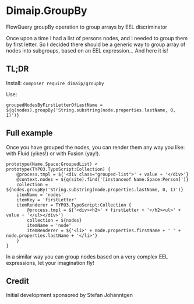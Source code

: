 # Dimaip.GroupBy
FlowQuery groupBy operation to group arrays by EEL discriminator

Once upon a time I had a list of persons nodes, and I needed to group them by first letter.
So I decided there should be a generic way to group array of nodes into subgroups, based on an EEL expression... And here it is!

## TL;DR

Install: `composer require dimaip/groupby`

Use:
```
groupedNodesByFirstLetterOfLastName = ${q(nodes).groupBy('String.substring(node.properties.lastName, 0, 1)')}
```

## Full example

Once you have grouped the nodes, you can render them any way you like: with Fluid (yikes!) or with Fusion (yay!).

```
prototype(Name.Space:GroupedList) < prototype(TYPO3.TypoScript:Collection) {
	@process.tmpl = ${'<div class="grouped-list">' + value + '</div>'}
	@context.nodes = ${q(site).find('[instanceof Name.Space:Person]')}
	collection = ${nodes.groupBy('String.substring(node.properties.lastName, 0, 1)')}
	itemName = 'nodes'
	itemKey = 'firstLetter'
	itemRenderer = TYPO3.TypoScript:Collection {
		@process.tmpl = ${'<div><h2>' + firstLetter + '</h2><ul>' + value + '</ul></div>'}
		collection = ${nodes}
		itemName = 'node'
		itemRenderer = ${'<li>' + node.properties.firstName + ' ' + node.properties.lastName + '</li>'}
	}
}
```

In a similar way you can group nodes based on a very complex EEL expressions, let your imagination fly!

## Credit

Initial development sponsored by Stefan Johänntgen
